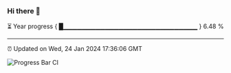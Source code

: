 ### Hi there 👋

⏳ Year progress { █▁▁▁▁▁▁▁▁▁▁▁▁▁▁▁▁▁▁▁▁▁▁▁▁▁▁▁▁▁ } 6.48 %

---

⏰ Updated on Wed, 24 Jan 2024 17:36:06 GMT

![Progress Bar CI](https://github.com/IshwaranRudhara/GIT-ACTION/workflows/Progress%20Bar%20CI/badge.svg)
